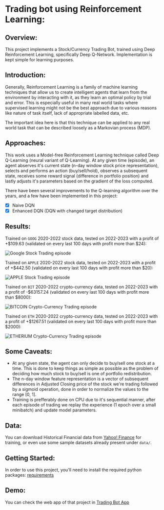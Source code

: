 # Trading bot using Reinforcement Learning:

## Overview:

This project implements a Stock/Currency Trading Bot, trained using Deep Reinforcement Learning, specifically Deep Q-Network. Implementation is kept simple for learning purposes.

## Introduction:

Generally, Reinforcement Learning is a family of machine learning techniques that allow us to create intelligent agents that learn from the environment by interacting with it, as they learn an optimal policy by trial and error. This is especially useful in many real world tasks where supervised learning might not be the best approach due to various reasons like nature of task itself, lack of appropriate labelled data, etc.

The important idea here is that this technique can be applied to any real world task that can be described loosely as a Markovian process (MDP).

## Approaches:

This work uses a Model-free Reinforcement Learning technique called Deep Q-Learning (neural variant of Q-Learning).
At any given time (episode), an agent abserves it's current state (n-day window stock price representation), selects and performs an action (buy/sell/hold), observes a subsequent state, receives some reward signal (difference in portfolio position) and lastly adjusts it's parameters based on the gradient of the loss computed.

There have been several improvements to the Q-learning algorithm over the years, and a few have been implemented in this project:

- [x] Naive DQN
- [x] Enhanced DQN (DQN with changed target distribution)

## Results:

Trained on `GOOG` 2020-2022 stock data, tested on 2022-2023 with a profit of +$109.63 (validated on every last 100 days with profit more than $24):

![Google Stock Trading episode](./extra/GOOGLE_Stock_+$109.63_(DQN_40_ep).png)

Trained on `APPLE` 2020-2022 stock data, tested on 2022-2023 with a profit of +$442.50 (validated on every last 100 days with profit more than $20):

![APPLE Stock Trading episode](./extra/APPLE_Stock_+$442.50_(DQN_30_ep).png)

Trained on `BIT` 2020-2022 crypto-currency data, tested on 2022-2023 with a profit of -$63157.24 (validated on every last 100 days with profit more than $8000):

![BITCOIN Crypto-Currency Trading episode](./extra/BITCOIN_Currency_-$63157.24_(T-DQN_30_ep_&_1000_iter_to_update_T-Net).png)

Trained on `ETH` 2020-2022 crypto-currency data, tested on 2022-2023 with a profit of +$1267.51 (validated on every last 100 days with profit more than $2000):

![ETHERIUM Crypto-Currency Trading episode](./extra/ETHERIUM_Currency_+$1267.51_(T-DQN_20_ep_&_100_iter_to_update_T-Net).png)

## Some Caveats:

- At any given state, the agent can only decide to buy/sell one stock at a time. This is done to keep things as simple as possible as the problem of deciding how much stock to buy/sell is one of portfolio redistribution.
- The n-day window feature representation is a vector of subsequent differences in Adjusted Closing price of the stock we're trading followed by a sigmoid operation, done in order to normalize the values to the range [0, 1].
- Training is prefferably done on CPU due to it's sequential manner, after each episode of trading we replay the experience (1 epoch over a small minibatch) and update model parameters.

## Data:

You can download Historical Financial data from [Yahoo! Finance](https://ca.finance.yahoo.com/) for training, or even use some sample datasets already present under `data/`.

## Getting Started:

In order to use this project, you'll need to install the required python packages: [requirements](requirements_1.txt)

## Demo:

You can check the web app of that project in [Trading Bot App](https://trading-bot.streamlit.app/)

